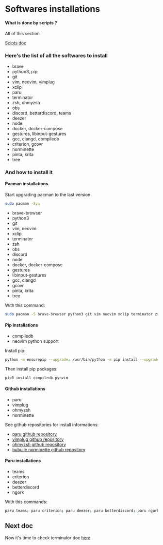 # Softwares installations

#### What is done by scripts ?

All of this section

[Scipts doc](scripts.md)

### Here's the list of all the softwares to install

- brave
- python3, pip
- git
- vim, neovim, vimplug
- xclip
- paru
- terminator
- zsh, ohmyzsh
- obs
- discord, betterdiscord, teams
- deezer
- node
- docker, docker-compose
- gestures, libinput-gestures
- gcc, clangd, compiledb
- criterion, gcovr
- norminette
- pinta, krita
- tree

### And how to install it

#### Pacman installations

Start upgrading pacman to the last version

```bash
sudo pacman -Syu
```

- brave-browser
- python3
- git
- vim, neovim
- xclip
- terminator
- zsh
- obs
- discord
- node
- docker, docker-compose
- gestures
- libinput-gestures
- gcc, clangd
- gcovr
- pinta, krita
- tree

With this command:

```bash
sudo pacman -S brave-browser python3 git vim neovim xclip terminator zsh obs-studio discord nodejs docker docker-compose gestures libinput-gestures gcc clang gcovr pinta krita tree
```

#### Pip installations

- compiledb
- neovim python support

Install pip:

```bash
python -m ensurepip --upgrade; /usr/bin/python -m pip install --upgrade pip
```

Then install pip packages:

```bash
pip3 install compiledb pynvim
```

#### Github installations

- paru
- vimplug
- ohmyzsh
- norminette

See github repositories for install informations:

- [paru github repository](https://github.com/Morganamilo/paru)
- [vimplug github repository](https://github.com/junegunn/vim-plug)
- [ohmyzsh github repository](https://github.com/ohmyzsh/ohmyzsh)
- [bubulle norminette github repository](https://github.com/aureliancnx/Bubulle-Norminette)

#### Paru installations

- teams
- criterion
- deezer
- betterdiscord
- ngork

With this commands:

```bash
paru teams; paru criterion; paru deezer; paru betterdiscord; paru ngork
```

## Next doc

Now it's time to check terminator doc [here](terminator.md)
